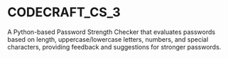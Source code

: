 # CODECRAFT_CS_3
A Python-based Password Strength Checker that evaluates passwords based on length, uppercase/lowercase letters, numbers, and special characters, providing feedback and suggestions for stronger passwords.
